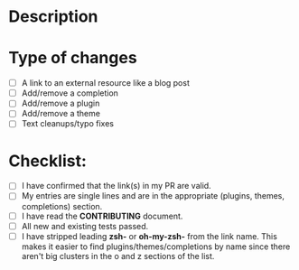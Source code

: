 <!--- Provide a general summary of your changes in the Title above -->
<!--- If you're unsure about anything in this checklist, don't hesitate to create a PR and ask. I'm happy to help! -->

# Description

<!--- Describe your changes in detail -->

# Type of changes

<!--- What types of changes does your submission introduce? Put an `x` in all the boxes that apply: -->

- [ ] A link to an external resource like a blog post
- [ ] Add/remove a completion
- [ ] Add/remove a plugin
- [ ] Add/remove a theme
- [ ] Text cleanups/typo fixes

# Checklist:

<!--- Go over all the following points, and put an `x` in all the boxes that apply. -->

- [ ] I have confirmed that the link(s) in my PR are valid.
- [ ] My entries are single lines and are in the appropriate (plugins, themes, completions) section.
- [ ] I have read the **CONTRIBUTING** document.
- [ ] All new and existing tests passed.
- [ ] I have stripped leading **zsh-** or **oh-my-zsh-** from the link name. This makes it easier to find plugins/themes/completions by name since there aren't big clusters in the o and z sections of the list.
